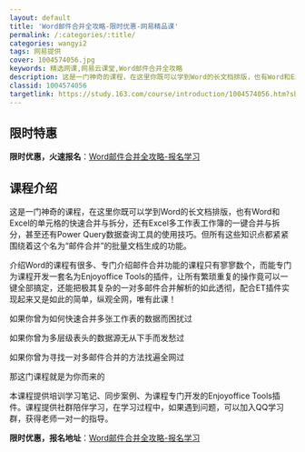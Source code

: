 ```yaml
---
layout: default
title: 'Word邮件合并全攻略-限时优惠-网易精品课'
permalink: /:categories/:title/
categories: wangyi2
tags: 网易提供
cover: 1004574056.jpg
keywords: 精选网课,网易云课堂,Word邮件合并全攻略
description: 这是一门神奇的课程，在这里你既可以学到Word的长文档排版，也有Word和Excel的单元格的快速合并与拆分，还有Exc
classid: 1004574056
targetlink: https://study.163.com/course/introduction/1004574056.htm?share=1&shareId=1025206652&utm_campaign=share&utm_medium=iphoneShare&utm_source=&utm_u=1025206652
---
```


## 限时特惠

**限时优惠，火速报名**：[Word邮件合并全攻略-报名学习](https://study.163.com/course/introduction/1004574056.htm?share=1&shareId=1025206652&utm_campaign=share&utm_medium=iphoneShare&utm_source=&utm_u=1025206652)

## 课程介绍

这是一门神奇的课程，在这里你既可以学到Word的长文档排版，也有Word和Excel的单元格的快速合并与拆分，还有Excel多工作表工作簿的一键合并与拆分，甚至还有Power Query数据查询工具的使用技巧。但所有这些知识点都紧紧围绕着这个名为“邮件合并”的批量文档生成的功能。



介绍Word的课程有很多、专门介绍邮件合并功能的课程只有寥寥数个，而能专门为课程开发一套名为Enjoyoffice Tools的插件，让所有繁琐重复的操作竟可以一键全部搞定，还能把极其复杂的一对多邮件合并解析的如此透彻，配合ET插件实现起来又是如此的简单，纵观全网，唯有此课！



如果你曾为如何快速合并多张工作表的数据而困扰过

如果你曾为多层级表头的数据源无从下手而发愁过

如果你曾为寻找一对多邮件合并的方法找遍全网过

那这门课程就是为你而来的



本课程提供培训学习笔记、同步案例、为课程专门开发的Enjoyoffice Tools插件。课程提供社群陪伴学习，在学习过程中，如果遇到问题，可以加入QQ学习群，获得老师一对一的指导。

**限时优惠，报名地址**：[Word邮件合并全攻略-报名学习](https://study.163.com/course/introduction/1004574056.htm?share=1&shareId=1025206652&utm_campaign=share&utm_medium=iphoneShare&utm_source=&utm_u=1025206652)

